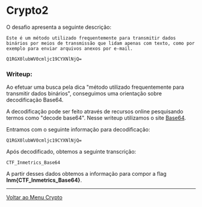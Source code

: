 # Crypto2

O desafio apresenta a seguinte descrição:

```
Este é um método utilizado frequentemente para transmitir dados binários por meios de transmissão que lidam apenas com texto, como por exemplo para enviar arquivos anexos por e-mail.

Q1RGX0lubWV0cmljc19CYXNlNjQ=
```

### Writeup:

Ao efetuar uma busca pela dica "método utilizado frequentemente para transmitir dados binários", conseguimos uma orientação sobre decodificação Base64.

A decodificação pode ser feito através de recursos online pesquisando termos como "decode base64". Nesse writeup utilizamos o site [Base64](https://www.base64decode.org/).

Entramos com o seguinte informação para decodificação:
```
Q1RGX0lubWV0cmljc19CYXNlNjQ=
```
Após decodificado, obtemos a seguinte transcrição:
```
CTF_Inmetrics_Base64
```

A partir desses dados obtemos a informação para compor a flag **Inm{CTF_Inmetrics_Base64}**.

---

[Voltar ao Menu Crypto](https://writeup.insidersec.io/crypto)
